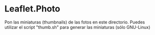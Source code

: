 Leaflet.Photo
=============

Pon las miniaturas (thumbnails) de las fotos en este directorio.
Puedes utilizar el script "thumb.sh" para generar las miniaturas (sólo GNU-Linux) 
